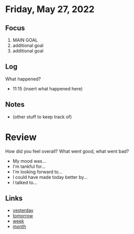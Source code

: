 # Friday, May 27, 2022

## Focus
1. MAIN GOAL
2. additional goal
3. additional goal

## Log
What happened?
- 11:15 (insert what happened here)

## Notes
- (other stuff to keep track of)

# Review
How did you feel overall? What went good, what went bad?

- My mood was...
- I'm tankful for...
- I'm looking forward to...
- I could have made today better by...
- I talked to...
 
## Links
- [yesterday](calendar/days/2022-05-26.md)
- [tomorrow](calendar/days/2022-05-28.md)
- [week](calendar/weeks/2022-21.md)
- [month](calendar/months/2022-05)